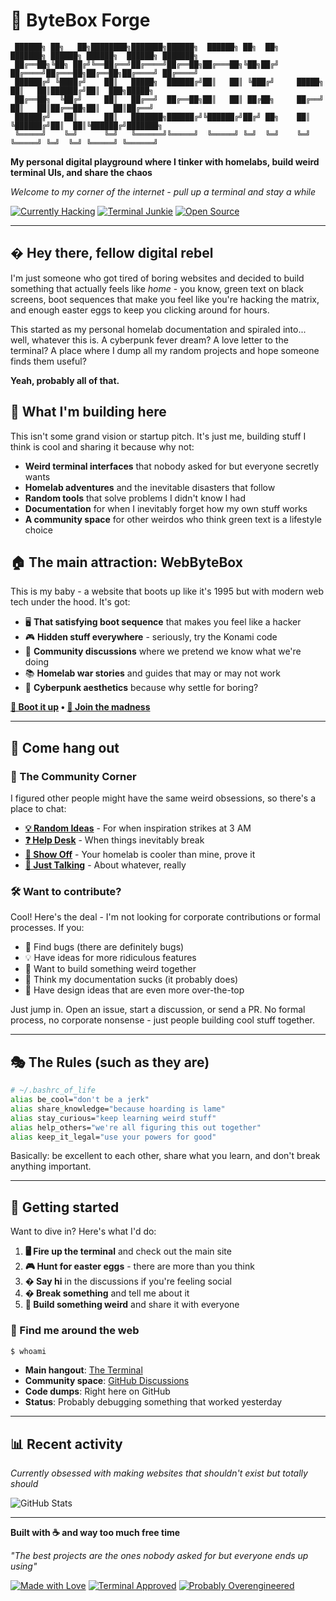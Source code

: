# 🔨 ByteBox Forge

```
 ██████╗ ██╗   ██╗████████╗███████╗██████╗  ██████╗ ██╗  ██╗    ███████╗ ██████╗ ██████╗  ██████╗ ███████╗
 ██╔══██╗╚██╗ ██╔╝╚══██╔══╝██╔════╝██╔══██╗██╔═══██╗╚██╗██╔╝    ██╔════╝██╔═══██╗██╔══██╗██╔════╝ ██╔════╝
 ██████╔╝ ╚████╔╝    ██║   █████╗  ██████╔╝██║   ██║ ╚███╔╝     █████╗  ██║   ██║██████╔╝██║  ███╗█████╗  
 ██╔══██╗  ╚██╔╝     ██║   ██╔══╝  ██╔══██╗██║   ██║ ██╔██╗     ██╔══╝  ██║   ██║██╔══██╗██║   ██║██╔══╝  
 ██████╔╝   ██║      ██║   ███████╗██████╔╝╚██████╔╝██╔╝ ██╗    ██║     ╚██████╔╝██║  ██║╚██████╔╝███████╗
 ╚═════╝    ╚═╝      ╚═╝   ╚══════╝╚═════╝  ╚═════╝ ╚═╝  ╚═╝    ╚═╝      ╚═════╝ ╚═╝  ╚═╝ ╚═════╝ ╚══════╝
```

**My personal digital playground where I tinker with homelabs, build weird terminal UIs, and share the chaos**

*Welcome to my corner of the internet - pull up a terminal and stay a while*

[![Currently Hacking](https://img.shields.io/badge/Status-Caffeinated%20%26%20Coding-brightgreen)](https://github.com/bytebox-forge/WebByteBox)
[![Terminal Junkie](https://img.shields.io/badge/Interface-Terminal%20Only-green)](https://bytebox-forge.github.io/WebByteBox/)
[![Open Source](https://img.shields.io/badge/Philosophy-Share%20Everything-blue)](https://github.com/bytebox-forge/WebByteBox/discussions)

---

## � Hey there, fellow digital rebel

I'm just someone who got tired of boring websites and decided to build something that actually feels like *home* - you know, green text on black screens, boot sequences that make you feel like you're hacking the matrix, and enough easter eggs to keep you clicking around for hours.

This started as my personal homelab documentation and spiraled into... well, whatever this is. A cyberpunk fever dream? A love letter to the terminal? A place where I dump all my random projects and hope someone finds them useful?

**Yeah, probably all of that.**

## 🤷 What I'm building here

This isn't some grand vision or startup pitch. It's just me, building stuff I think is cool and sharing it because why not:

- **Weird terminal interfaces** that nobody asked for but everyone secretly wants
- **Homelab adventures** and the inevitable disasters that follow
- **Random tools** that solve problems I didn't know I had
- **Documentation** for when I inevitably forget how my own stuff works
- **A community space** for other weirdos who think green text is a lifestyle choice

## 🏠 The main attraction: WebByteBox

This is my baby - a website that boots up like it's 1995 but with modern web tech under the hood. It's got:

- 🖥️ **That satisfying boot sequence** that makes you feel like a hacker
- 🎮 **Hidden stuff everywhere** - seriously, try the Konami code
- 💬 **Community discussions** where we pretend we know what we're doing
- 📚 **Homelab war stories** and guides that may or may not work
- 🎨 **Cyberpunk aesthetics** because why settle for boring?

**[🚀 Boot it up](https://bytebox-forge.github.io/WebByteBox/) • [💬 Join the madness](https://github.com/bytebox-forge/WebByteBox/discussions)**

---

## 🤝 Come hang out

### 💬 The Community Corner

I figured other people might have the same weird obsessions, so there's a place to chat:

- **[💡 Random Ideas](https://github.com/bytebox-forge/WebByteBox/discussions/categories/ideas)** - For when inspiration strikes at 3 AM
- **[❓ Help Desk](https://github.com/bytebox-forge/WebByteBox/discussions/categories/q-a)** - When things inevitably break
- **[🚀 Show Off](https://github.com/bytebox-forge/WebByteBox/discussions/categories/show-and-tell)** - Your homelab is cooler than mine, prove it
- **[💬 Just Talking](https://github.com/bytebox-forge/WebByteBox/discussions/categories/general)** - About whatever, really

### 🛠️ Want to contribute?

Cool! Here's the deal - I'm not looking for corporate contributions or formal processes. If you:

- 🐛 Find bugs (there are definitely bugs)
- 💡 Have ideas for more ridiculous features
- 🔧 Want to build something weird together
- 📖 Think my documentation sucks (it probably does)
- 🎨 Have design ideas that are even more over-the-top

Just jump in. Open an issue, start a discussion, or send a PR. No formal process, no corporate nonsense - just people building cool stuff together.

---

## 🎭 The Rules (such as they are)

```bash
# ~/.bashrc_of_life
alias be_cool="don't be a jerk"
alias share_knowledge="because hoarding is lame"
alias stay_curious="keep learning weird stuff"
alias help_others="we're all figuring this out together"
alias keep_it_legal="use your powers for good"
```

Basically: be excellent to each other, share what you learn, and don't break anything important.

---

## 🚀 Getting started

Want to dive in? Here's what I'd do:

1. **🖥️ Fire up the terminal** and check out the main site
2. **🎮 Hunt for easter eggs** - there are more than you think
3. **� Say hi** in the discussions if you're feeling social
4. **� Break something** and tell me about it
5. **🎉 Build something weird** and share it with everyone

### 📡 Find me around the web

```bash
$ whoami
```

- **Main hangout**: [The Terminal](https://bytebox-forge.github.io/WebByteBox/)
- **Community space**: [GitHub Discussions](https://github.com/bytebox-forge/WebByteBox/discussions)
- **Code dumps**: Right here on GitHub
- **Status**: Probably debugging something that worked yesterday

---

## 📊 Recent activity

*Currently obsessed with making websites that shouldn't exist but totally should*

![GitHub Stats](https://github-readme-stats.vercel.app/api?username=anykolaiszyn&show_icons=true&theme=radical&hide_border=true)

---

**Built with ☕ and way too much free time**

*"The best projects are the ones nobody asked for but everyone ends up using"*

[![Made with Love](https://img.shields.io/badge/Made%20with-Love%20%26%20Caffeine-red?style=flat-square)](https://github.com/bytebox-forge)
[![Terminal Approved](https://img.shields.io/badge/Terminal-Approved-green?style=flat-square&logo=gnome-terminal)](https://bytebox-forge.github.io/WebByteBox/)
[![Probably Overengineered](https://img.shields.io/badge/Status-Probably%20Overengineered-orange?style=flat-square)](https://github.com/bytebox-forge/WebByteBox/discussions)
